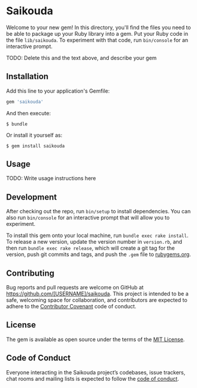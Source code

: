 # Saikouda

Welcome to your new gem! In this directory, you'll find the files you need to be able to package up your Ruby library into a gem. Put your Ruby code in the file `lib/saikouda`. To experiment with that code, run `bin/console` for an interactive prompt.

TODO: Delete this and the text above, and describe your gem

## Installation

Add this line to your application's Gemfile:

```ruby
gem 'saikouda'
```

And then execute:

    $ bundle

Or install it yourself as:

    $ gem install saikouda

## Usage

TODO: Write usage instructions here

## Development

After checking out the repo, run `bin/setup` to install dependencies. You can also run `bin/console` for an interactive prompt that will allow you to experiment.

To install this gem onto your local machine, run `bundle exec rake install`. To release a new version, update the version number in `version.rb`, and then run `bundle exec rake release`, which will create a git tag for the version, push git commits and tags, and push the `.gem` file to [rubygems.org](https://rubygems.org).

## Contributing

Bug reports and pull requests are welcome on GitHub at https://github.com/[USERNAME]/saikouda. This project is intended to be a safe, welcoming space for collaboration, and contributors are expected to adhere to the [Contributor Covenant](http://contributor-covenant.org) code of conduct.

## License

The gem is available as open source under the terms of the [MIT License](https://opensource.org/licenses/MIT).

## Code of Conduct

Everyone interacting in the Saikouda project’s codebases, issue trackers, chat rooms and mailing lists is expected to follow the [code of conduct](https://github.com/[USERNAME]/saikouda/blob/master/CODE_OF_CONDUCT.md).
